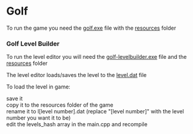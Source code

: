 # Golf

To run the game you need the [golf.exe](https://github.com/anton2026gamca/Golf/blob/main/golf/golf.exe) file with the [resources](https://github.com/anton2026gamca/Golf/tree/main/golf/resources) folder

### Golf Level Builder

To run the level editor you will need the [golf-levelbuilder.exe](https://github.com/anton2026gamca/Golf/blob/main/golf-levelbuilder/golf-levelbuilder.exe) file and the [resources](https://github.com/anton2026gamca/Golf/tree/main/golf-levelbuilder/resources) folder

The level editor loads/saves the level to the [level.dat](https://github.com/anton2026gamca/Golf/blob/main/golf-levelbuilder/level.dat) file

To load the level in game:

save it<br>
copy it to the resources folder of the game<br>
rename it to l[level number].dat (replace "[level number]" with the level number you want it to be)<br>
edit the levels_hash array in the main.cpp and recompile
